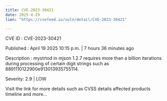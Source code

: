 ```yaml
---
title: CVE-2023-30421
date: 2025-4-19
lien: "https://cvefeed.io/vuln/detail/CVE-2023-30421"

---
```


CVE ID : CVE-2023-30421

Published :  April 19
2025
10:15 p.m. | 7 hours
36 minutes ago

Description : mystrtod in mjson 1.2.7 requires more than a billion iterations during processing of certain digit strings such as 8891110122900e913013935755114.

Severity: 2.9 | LOW

Visit the link for more details
such as CVSS details
affected products
timeline
and more...

